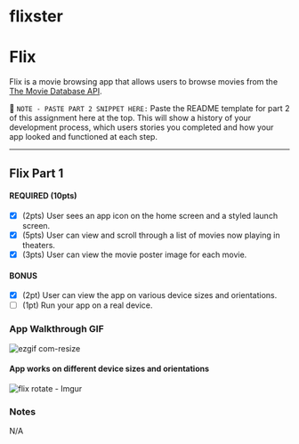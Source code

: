 # flixster
# Flix

Flix is a movie browsing app that allows users to browse movies from the [The Movie Database API](http://docs.themoviedb.apiary.io/#).

📝 `NOTE - PASTE PART 2 SNIPPET HERE:` Paste the README template for part 2 of this assignment here at the top. This will show a history of your development process, which users stories you completed and how your app looked and functioned at each step.

---

## Flix Part 1

#### REQUIRED (10pts)
- [x] (2pts) User sees an app icon on the home screen and a styled launch screen.
- [x] (5pts) User can view and scroll through a list of movies now playing in theaters.
- [x] (3pts) User can view the movie poster image for each movie.

#### BONUS
- [x] (2pt) User can view the app on various device sizes and orientations.
- [ ] (1pt) Run your app on a real device.

### App Walkthrough GIF

![ezgif com-resize](https://user-images.githubusercontent.com/56702688/107132159-99dc1b00-68aa-11eb-8566-76f25dff5d23.gif)

#### App works on different device sizes and orientations
![flix rotate - Imgur](https://user-images.githubusercontent.com/56702688/107135739-2eef0c00-68cb-11eb-8f68-6581246e6635.gif)

### Notes
N/A
